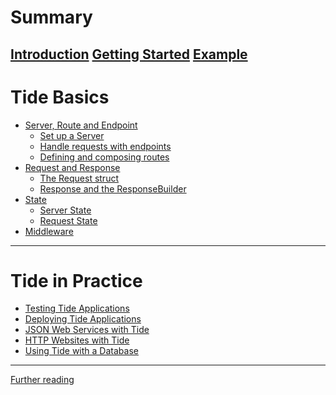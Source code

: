 # Summary

[Introduction](./01-introduction/00-introduction.md)
[Getting Started](./01-introduction/01-getting_started.md)
[Example](./01-introduction/02-example.md)
---

# Tide Basics
- [Server, Route and Endpoint](./02-server_routes_endpoints/00-intro.md)
  - [Set up a Server](./02-server_routes_endpoints/01-server.md)
  - [Handle requests with endpoints](./02-server_routes_endpoints/02-endpoints.md)
  - [Defining and composing routes](./02-server_routes_endpoints/03-routes.md)
- [Request and Response](./03-request-response/00-request-response.md)
  - [The Request struct](./03-request-response/01-request.md)
  - [Response and the ResponseBuilder]()
- [State]()
  - [Server State](./04-state/01-server_state.md)
  - [Request State]()
- [Middleware]()
---

# Tide in Practice
- [Testing Tide Applications]()
- [Deploying Tide Applications]()
- [JSON Web Services with Tide]()
- [HTTP Websites with Tide]()
- [Using Tide with a Database]()
---

[Further reading](./a-further-reading.md)